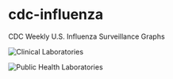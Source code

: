 # cdc-influenza
CDC Weekly U.S. Influenza Surveillance Graphs

![Clinical Laboratories](https://www.cdc.gov/flu/weekly/WeeklyArchives2023-2024/images/WHONPHL11_small.gif?raw=true)

![Public Health Laboratories](https://www.cdc.gov/flu/weekly/weeklyarchives2023-2024/images/WHOPHL11_small.gif?raw=true)
        